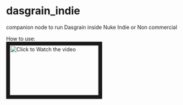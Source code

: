 # dasgrain_indie
companion node to run Dasgrain inside Nuke Indie or Non commercial


How to use:<br>
<a href="http://www.youtube.com/watch?feature=player_embedded&v=MvZW1XmKHEA" target="_blank"><img src="http://img.youtube.com/vi/MvZW1XmKHEA/mqdefault.jpg"
alt="Click to Watch the video" width="240" height="135" border="10" /></a><br>



